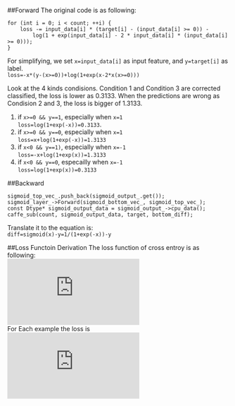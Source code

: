 ##Forward
The original code is as following:
```
for (int i = 0; i < count; ++i) {
    loss -= input_data[i] * (target[i] - (input_data[i] >= 0)) -
        log(1 + exp(input_data[i] - 2 * input_data[i] * (input_data[i] >= 0)));
}
```
For simplifying, we set `x=input_data[i]` as input feature, and `y=target[i]` as label.  
`loss=-x*(y-(x>=0))+log(1+exp(x-2*x(x>=0)))`

Look at the 4 kinds condisions. Condition 1 and Condition 3 are corrected classified, the loss is lower as 0.3133. When the predictions are wrong as Condision 2 and 3, the loss is bigger of 1.3133. 

1. if `x>=0 && y==1`, especially when `x=1`  
`loss=log(1+exp(-x))=0.3133`.
2. if `x>=0 && y==0`, especially when `x=1`  
`loss=x+log(1+exp(-x))=1.3133`
3. if `x<0 && y==1)`, especially when `x=-1`  
`loss=-x+log(1+exp(x))=1.3133`
4. if `x<0 && y==0`, especailly when `x=-1`  
`loss=log(1+exp(x))=0.3133`

##Backward
```
sigmoid_top_vec_.push_back(sigmoid_output_.get());
sigmoid_layer_->Forward(sigmoid_bottom_vec_, sigmoid_top_vec_);
const Dtype* sigmoid_output_data = sigmoid_output_->cpu_data();
caffe_sub(count, sigmoid_output_data, target, bottom_diff);
```
Translate it to the equation is:  
`diff=sigmoid(x)-y=1/(1+exp(-x))-y`

##Loss Functoin Derivation
The loss function of cross entroy is as following:  
![equation](http://latex.codecogs.com/gif.latex?E%20%3D%20%5Cfrac%7B-1%7D%7Bn%7D%20%5Csum%5Climits_%7Bn%3D1%7D%5EN%20%5Cleft%5B%20p_n%20%5Clog%20%5Chat%7Bp%7D_n%20&plus;%20%281%20-%20p_n%29%20%5Clog%281%20-%20%5Chat%7Bp%7D_n%29%20%5Cright%5D)  
For Each example the loss is  
![equation](http://latex.codecogs.com/gif.latex?loss%20%3D%20-%20p_n%20%5Clog%20%5Chat%7Bp%7D_n%20&plus;%20%281%20-%20p_n%29%20%5Clog%281%20-%20%5Chat%7Bp%7D_n%29)


  
